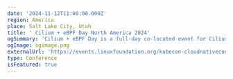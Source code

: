 ```yaml
---
date: '2024-11-12T11:00:00.000Z'
region: America
place: Salt Lake City, Utah
title: ' Cilium + eBPF Day North America 2024'
ogSummary: 'Cilium + eBPF Day is a full-day co-located event for Cilium and eBPF users, contributors, and new community members. The focus of the event is on how Cilium and eBPF are being developed, deployed, and used across the cloud native landscape. Join us for another Cilium + eBPF day in North America!'
ogImage: ogimage.png
externalUrl: 'https://events.linuxfoundation.org/kubecon-cloudnativecon-north-america/co-located-events/cilium-ebpf-day/'
type: Conference
isFeatured: true
---
```

